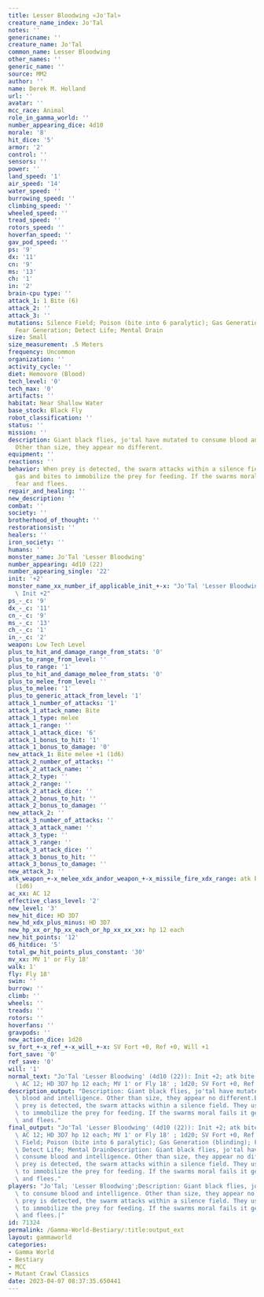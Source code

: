 ```yaml
---
title: Lesser Bloodwing «Jo'Tal»
creature_name_index: Jo'Tal
notes: ''
genericname: ''
creature_name: Jo'Tal
common_name: Lesser Bloodwing
other_names: ''
generic_name: ''
source: MM2
author: ''
name: Derek M. Holland
url: ''
avatar: ''
mcc_race: Animal
role_in_gamma_world: ''
number_appearing_dice: 4d10
morale: '8'
hit_dice: '5'
armor: '2'
control: ''
sensors: ''
power: ''
land_speed: '1'
air_speed: '14'
water_speed: ''
burrowing_speed: ''
climbing_speed: ''
wheeled_speed: ''
tread_speed: ''
rotors_speed: ''
hoverfan_speed: ''
gav_pod_speed: ''
ps: '9'
dx: '11'
cn: '9'
ms: '13'
ch: '1'
in: '2'
brain-cpu type: ''
attack_1: 1 Bite (6)
attack_2: ''
attack_3: ''
mutations: Silence Field; Poison (bite into 6 paralytic); Gas Generation (blinding);
  Fear Generation; Detect Life; Mental Drain
size: Small
size_measurement: .5 Meters
frequency: Uncommon
organization: ''
activity_cycle: ''
diet: Hemovore (Blood)
tech_level: '0'
tech_max: '0'
artifacts: ''
habitat: Near Shallow Water
base_stock: Black Fly
robot_classification: ''
status: ''
mission: ''
description: Giant black flies, jo'tal have mutated to consume blood and intelligence.
  Other than size, they appear no different.
equipment: ''
reactions: ''
behavior: When prey is detected, the swarm attacks within a silence field. They use
  gas and bites to immobilize the prey for feeding. If the swarms moral fails it generates
  fear and flees.
repair_and_healing: ''
new_description: ''
combat: ''
society: ''
brotherhood_of_thought: ''
restorationsist: ''
healers: ''
iron_society: ''
humans: ''
monster_name: Jo'Tal 'Lesser Bloodwing'
number_appearing: 4d10 (22)
number_appearing_single: '22'
init: '+2'
monster_name_xx_number_if_applicable_init_+-x: "Jo'Tal 'Lesser Bloodwing' (4d10 (22)):\
  \ Init +2"
ps_-_c: '9'
dx_-_c: '11'
cn_-_c: '9'
ms_-_c: '13'
ch_-_c: '1'
in_-_c: '2'
weapon: Low Tech Level
plus_to_hit_and_damage_range_from_stats: '0'
plus_to_range_from_level: ''
plus_to_range: '1'
plus_to_hit_and_damage_melee_from_stats: '0'
plus_to_melee_from_level: ''
plus_to_melee: '1'
plus_to_generic_attack_from_level: '1'
attack_1_number_of_attacks: '1'
attack_1_attack_name: Bite
attack_1_type: melee
attack_1_range: ''
attack_1_attack_dice: '6'
attack_1_bonus_to_hit: '1'
attack_1_bonus_to_damage: '0'
new_attack_1: Bite melee +1 (1d6)
attack_2_number_of_attacks: ''
attack_2_attack_name: ''
attack_2_type: ''
attack_2_range: ''
attack_2_attack_dice: ''
attack_2_bonus_to_hit: ''
attack_2_bonus_to_damage: ''
new_attack_2: ''
attack_3_number_of_attacks: ''
attack_3_attack_name: ''
attack_3_type: ''
attack_3_range: ''
attack_3_attack_dice: ''
attack_3_bonus_to_hit: ''
attack_3_bonus_to_damage: ''
new_attack_3: ''
atk_weapon_+-x_melee_xdx_andor_weapon_+-x_missile_fire_xdx_range: atk bite melee +1
  (1d6)
ac_xx: AC 12
effective_class_level: '2'
new_level: '3'
new_hit_dice: HD 3D7
new_hd_xdx_plus_minus: HD 3D7
new_hp_xx_or_hp_xx_each_or_hp_xx_xx_xx: hp 12 each
new_hit_points: '12'
d6_hitdice: '5'
total_gw_hit_points_plus_constant: '30'
mv_xx: MV 1' or Fly 18'
walk: 1'
fly: Fly 18'
swim: ''
burrow: ''
climb: ''
wheels: ''
treads: ''
rotors: ''
hoverfans: ''
gravpods: ''
new_action_dice: 1d20
sv_fort_+-x_ref_+-x_will_+-x: SV Fort +0, Ref +0, Will +1
fort_save: '0'
ref_save: '0'
will: '1'
normal_text: "Jo'Tal 'Lesser Bloodwing' (4d10 (22)): Init +2; atk bite melee +1 (1d6);\
  \ AC 12; HD 3D7 hp 12 each; MV 1' or Fly 18' ; 1d20; SV Fort +0, Ref +0, Will +1"
description_output: "Description: Giant black flies, jo'tal have mutated to consume\
  \ blood and intelligence. Other than size, they appear no different.Behavior:When\
  \ prey is detected, the swarm attacks within a silence field. They use gas and bites\
  \ to immobilize the prey for feeding. If the swarms moral fails it generates fear\
  \ and flees."
final_output: "Jo'Tal 'Lesser Bloodwing' (4d10 (22)): Init +2; atk bite melee +1 (1d6);\
  \ AC 12; HD 3D7 hp 12 each; MV 1' or Fly 18' ; 1d20; SV Fort +0, Ref +0, Will +1Silence\
  \ Field; Poison (bite into 6 paralytic); Gas Generation (blinding); Fear Generation;\
  \ Detect Life; Mental DrainDescription: Giant black flies, jo'tal have mutated to\
  \ consume blood and intelligence. Other than size, they appear no different.Behavior:When\
  \ prey is detected, the swarm attacks within a silence field. They use gas and bites\
  \ to immobilize the prey for feeding. If the swarms moral fails it generates fear\
  \ and flees."
players: "Jo'Tal; 'Lesser Bloodwing';Description: Giant black flies, jo'tal have mutated\
  \ to consume blood and intelligence. Other than size, they appear no different.Behavior:When\
  \ prey is detected, the swarm attacks within a silence field. They use gas and bites\
  \ to immobilize the prey for feeding. If the swarms moral fails it generates fear\
  \ and flees.|"
id: 71324
permalink: /Gamma-World-Bestiary/:title:output_ext
layout: gammaworld
categories:
- Gamma World
- Bestiary
- MCC
- Mutant Crawl Classics
date: 2023-04-07 08:37:35.650441
---
```


